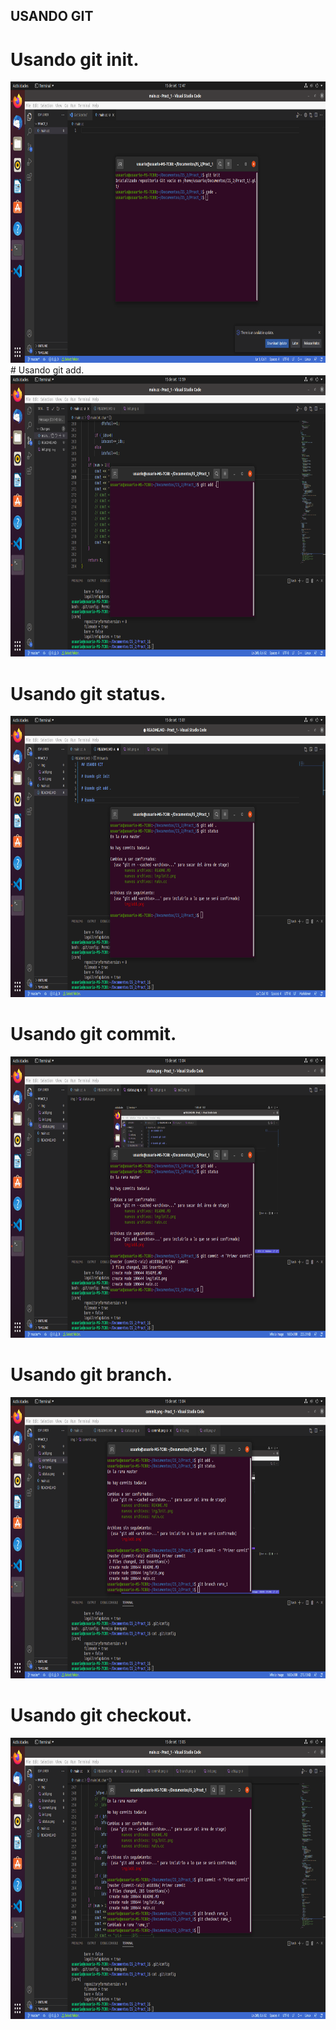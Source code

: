## USANDO GIT

# Usando git init.
<img src="https://github.com/SamuelChambiYtusaca/Practica01-IS2/blob/rama_1/img/init.png" width="850" height="450">
# Usando git add.
<img src="https://github.com/SamuelChambiYtusaca/Practica01-IS2/blob/rama_1/img/add.png" width="850" height="450">

# Usando git status.
<img src="https://github.com/SamuelChambiYtusaca/Practica01-IS2/blob/rama_1/img/status.png" width="850" height="450">

# Usando git commit.
<img src="https://github.com/SamuelChambiYtusaca/Practica01-IS2/blob/rama_1/img/commit.png" width="850" height="450">

# Usando git branch.
<img src="https://github.com/SamuelChambiYtusaca/Practica01-IS2/blob/rama_1/img/branch.png" width="850" height="450">

# Usando git checkout.
<img src="https://github.com/SamuelChambiYtusaca/Practica01-IS2/blob/rama_1/img/checkout.png" width="850" height="450">


